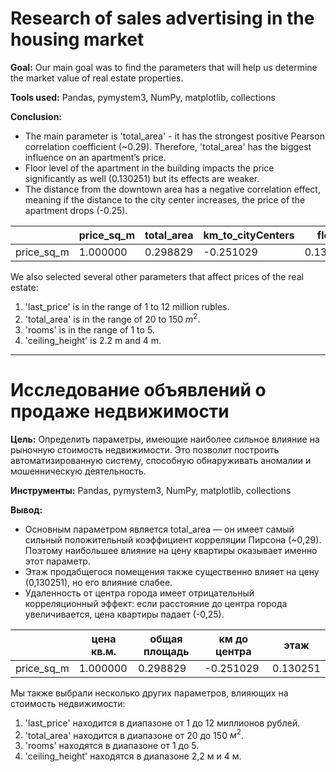 # Research of sales advertising in the housing market 

**Goal:** 
Our main goal was to find the parameters that will help us determine the market value of real estate properties. 

**Tools used:** 
Pandas, pymystem3, NumPy, matplotlib, collections

**Conclusion:** 
* The main parameter is 'total_area' - it has the strongest positive Pearson correlation coefficient (~0.29). Therefore, 'total_area' has the biggest influence on an apartment’s price. 
* Floor level of the apartment in the building impacts the price significantly as well (0.130251) but its effects are weaker. 
* The distance from the downtown area has a negative correlation effect, meaning if the distance to the city center increases, the price of the apartment drops (-0.25).

||price_sq_m	|total_area	|km_to_cityCenters	|floor|
|---|---|---|---|--|
|price_sq_m	|1.000000	|0.298829	|-0.251029	|0.130251|

We also selected several other parameters that affect prices of the real estate:
1. 'last_price' is in the range of 1 to 12 million rubles.<br>
2. 'total_area' is in the range of 20 to 150 $m^2$.<br>
3. 'rooms' is in the range of 1 to 5.<br>
4. 'ceiling_height' is 2.2 m and 4 m.<br>

------------------------------------------------------------------------------------------------------------------------------------------------------------------------------
# Исследование объявлений о продаже недвижимости

**Цель:**
Определить параметры, имеющие наиболее сильное влияние на рыночную стоимость недвижимости. Это позволит построить автоматизированную систему, способную обнаруживать аномалии и мошенническую деятельность.

**Инструменты:**
Pandas, pymystem3, NumPy, matplotlib, collections

**Вывод:** 
* Основным параметром является total_area — он имеет самый сильный положительный коэффициент корреляции Пирсона (~0,29). Поэтому наибольшее влияние на цену квартиры оказывает именно этот параметр. 
* Этаж продабщегося помещения также существенно влияет на цену (0,130251), но его влияние слабее. 
* Удаленность от центра города имеет отрицательный корреляционный эффект: если расстояние до центра города увеличивается, цена квартиры падает (-0,25).

||цена кв.м. |общая площадь |км до центра |этаж|
|---|---|---|---|--|
|price_sq_m |1.000000 |0.298829 |-0.251029 |0.130251|

Мы также выбрали несколько других параметров, влияющих на стоимость недвижимости:
1. 'last_price' находится в диапазоне от 1 до 12 миллионов рублей.<br>
2. 'total_area' находится в диапазоне от 20 до 150 $м^2$.<br>
3. 'rooms' находятся в диапазоне от 1 до 5.<br>
4. 'ceiling_height' находятся в диапазоне  2,2 м и 4 м.<br>
